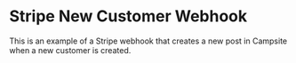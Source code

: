 # Stripe New Customer Webhook

This is an example of a Stripe webhook that creates a new post in Campsite when a new customer is created.
